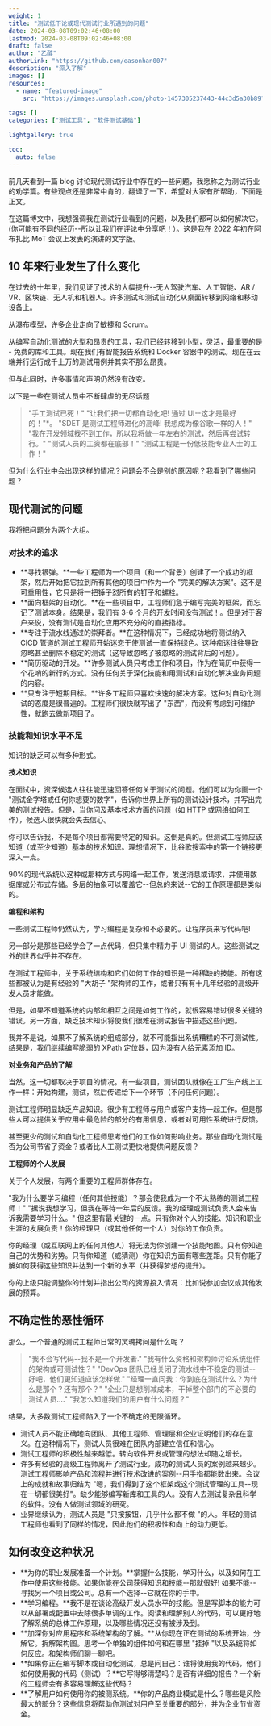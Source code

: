 ```yaml
---
weight: 1
title: "测试低下论或现代测试行业所遇到的问题"
date: 2024-03-08T09:02:46+08:00
lastmod: 2024-03-08T09:02:46+08:00
draft: false
author: "乙醇"
authorLink: "https://github.com/easonhan007"
description: "深入了解"
images: []
resources:
  - name: "featured-image"
    src: "https://images.unsplash.com/photo-1457305237443-44c3d5a30b89?w=300"

tags: []
categories: ["测试工具", "软件测试基础"]

lightgallery: true

toc:
  auto: false
---
```


前几天看到一篇 blog 讨论现代测试行业中存在的一些问题，我愿称之为测试行业的劝学篇。有些观点还是非常中肯的，翻译了一下，希望对大家有所帮助，下面是正文。

在这篇博文中，我想强调我在测试行业看到的问题，以及我们都可以如何解决它。(你可能有不同的经历--所以让我们在评论中分享吧！）。这是我在 2022 年初在阿布扎比 MoT 会议上发表的演讲的文字版。

## 10 年来行业发生了什么变化

在过去的十年里，我们见证了技术的大幅提升--无人驾驶汽车、人工智能、AR / VR、区块链、无人机和机器人。许多测试和测试自动化从桌面转移到网络和移动设备上。

从瀑布模型，许多企业走向了敏捷和 Scrum。

从编写自动化测试的大型和昂贵的工具，我们已经转移到小型，灵活，最重要的是 - 免费的库和工具。现在我们有智能报告系统和 Docker 容器中的测试。现在在云端并行运行成千上万的测试用例并其实不那么昂贵。

但与此同时，许多事情和声明仍然没有改变。

以下是一些在测试人员中不断肆虐的无尽话题

> "手工测试已死！"
> "让我们把一切都自动化吧! 通过 UI--这才是最好的！"\*。
> "SDET 是测试工程师进化的高峰! 我想成为像谷歌一样的人！"
> "我在开发领域找不到工作，所以我将做一年左右的测试，然后再尝试转行。"
> "测试人员的工资都在底部！"
> "测试工程是一份低技能专业人士的工作！"

但为什么行业中会出现这样的情况？问题会不会是别的原因呢？我看到了哪些问题？

## 现代测试的问题

我将把问题分为两个大组。

### 对技术的追求

- **寻找银弹。**一些工程师为一个项目（和一个背景）创建了一个成功的框架，然后开始把它拉到所有其他的项目中作为一个 "完美的解决方案"。这不是可重用性，它只是将一把锤子怼所有的钉子和螺栓。
- **面向框架的自动化。**在一些项目中，工程师们急于编写完美的框架，而忘记了测试本身。结果是，我们有 3-6 个月的开发时间没有测试！。但是对于客户来说，没有测试是自动化应用不充分的的直接指标。
- **专注于流水线通过的崇拜者。**在这种情况下，已经成功地将测试纳入 CICD 管道的测试工程师开始迷恋于使测试一直保持绿色。这种痴迷往往导致忽略甚至删除不稳定的测试（这导致忽略了被忽略的测试背后的问题）。
- **简历驱动的开发。**许多测试人员只考虑工作和项目，作为在简历中获得一个花哨的新行的方式。没有任何关于深化技能和用测试和自动化解决业务问题的内容。
- **只专注于短期目标。**许多工程师只喜欢快速的解决方案。这种对自动化测试的态度是很普遍的。工程师们很快就写出了 "东西"，而没有考虑到可维护性，就跑去做新项目了。

### 技能和知识水平不足

知识的缺乏可以有多种形式。

**技术知识**

在面试中，资深候选人往往能迅速回答任何关于测试的问题。他们可以为你画一个 "测试金字塔或任何你想要的数字"，告诉你世界上所有的测试设计技术，并写出完美的测试报告。但是，当你问及基本技术方面的问题（如 HTTP 或网络如何工作），候选人很快就会失去信心。

你可以告诉我，不是每个项目都需要特定的知识。这倒是真的。但测试工程师应该知道（或至少知道）基本的技术知识。理想情况下，比谷歌搜索中的第一个链接更深入一点。

90%的现代系统以这种或那种方式与网络一起工作，发送消息或请求，并使用数据库或分布式存储。多层的抽象可以覆盖它--但总的来说--它的工作原理都是类似的。

**编程和架构**

一些测试工程师仍然认为，学习编程是复杂和不必要的。让程序员来写代码吧!

另一部分是那些已经学会了一点代码，但只集中精力于 UI 测试的人。这些测试之外的世界似乎并不存在。

在测试工程师中，关于系统结构和它们如何工作的知识是一种稀缺的技能。所有这些都被认为是有经验的 "大胡子 "架构师的工作，或者只有有十几年经验的高级开发人员才能做。

但是，如果不知道系统的内部和相互之间是如何工作的，就很容易错过很多关键的错误。另一方面，缺乏技术知识将使我们很难在测试报告中描述这些问题。

我并不是说，如果不了解系统的组成部分，就不可能指出系统糟糕的不可测试性。结果是，我们继续编写脆弱的 XPath 定位器，因为没有人给元素添加 ID。

**对业务和产品的了解**

当然，这一切都取决于项目的情况。有一些项目，测试团队就像在工厂生产线上工作一样：开始构建，测试，然后传递给下一个环节（不问任何问题）。

测试工程师明显缺乏产品知识。很少有工程师与用户或客户支持一起工作。但是那些人可以提供关于应用中最危险的部分的有用信息，或者对可用性系统进行反馈。

甚至更少的测试和自动化工程师思考他们的工作如何影响业务。那些自动化测试是否为公司节省了资金？或者比人工测试更快地提供问题反馈？

**工程师的个人发展**

关于个人发展，有两个重要的工程师群体存在。

"我为什么要学习编程（任何其他技能）？那会使我成为一个不太熟练的测试工程师！"
"据说我想学习，但我在等待一年后的反馈。我的经理或测试负责人会来告诉我需要学习什么。"
但这里有最关键的一点。只有你对个人的技能、知识和职业生涯的发展负责！你的经理只（或其他任何一个人）对你的工作负责。

你的经理（或互联网上的任何其他人）将无法为你创建一个技能地图。只有你知道自己的优势和劣势。只有你知道（或猜测）你在知识方面有哪些差距。只有你能了解如何获得这些知识并达到一个新的水平（并获得梦想的提升）。

你的上级只能调整你的计划并指出公司的资源投入情况：比如说参加会议或其他发展的预算。

## 不确定性的恶性循环

那么，一个普通的测试工程师日常的灵魂拷问是什么呢？

> "我不会写代码--我不是一个开发者."
> "我有什么资格和架构师讨论系统组件的架构或可测试性？"
> "DevOps 团队已经关闭了流水线中不稳定的测试--好吧，他们更知道应该怎样做."
> "经理一直问我：你到底在测试什么？为什么是那个？还有那个？"
> "企业只是想削减成本，干掉整个部门的不必要的测试人员...."
> "我怎么知道我们的用户有什么问题？"

结果，大多数测试工程师陷入了一个不确定的无限循环。

- 测试人员不能正确地向团队、其他工程师、管理层和企业证明他们的存在意义。在这种情况下，测试人员很难在团队内部建立信任和信心。
- 测试工程师的积极性越来越低。转向软件开发或管理的想法却随之增长。
- 许多有经验的高级工程师离开了测试行业。成功的测试人员的案例越来越少。测试工程师影响产品和流程并进行技术改进的案例--用手指都能数出来。会议上的成就和故事归结为 "嗯，我们得到了这个框架或这个测试管理的工具--现在一切都很美好"。缺少能够编写新库和工具的人。没有人去测试复杂且科学的软件。没有人做测试领域的研究。
- 业界继续认为，测试人员是 "只按按钮，几乎什么都不做 "的人。年轻的测试工程师也看到了同样的情况，因此他们的积极性和向上的动力更低。

## 如何改变这种状况

- **为你的职业发展准备一个计划。**掌握什么技能，学习什么，以及如何在工作中使用这些技能。如果你能在公司获得知识和技能--那就很好! 如果不能--寻找另一个项目或公司。总有一个选择--它就在你的手中。
- **学习编程。**我不是在谈论高级开发人员水平的技能。但是写脚本的能力可以从部署或配置中去除很多单调的工作。阅读和理解别人的代码，可以更好地了解系统的总体工作原理，以及哪些情况还没有被涉及到。
- **加深你对应用程序和系统架构的了解。**从你现在正在测试的系统开始，分解它。拆解架构图。思考一个单独的组件如何和在哪里 "挂掉 "以及系统将如何反应。和架构师们聊一聊吧。
- **如果你正在编写脚本或自动化测试，总是问自己：谁将使用我的代码，他们如何使用我的代码（测试）？**它写得够清楚吗？是否有详细的报告？一个新的工程师会有多容易理解这些代码？
- **了解用户如何使用你的被测系统。**你的产品商业模式是什么？哪些是风险最大的部分？这些信息将帮助你测试对用户至关重要的部分，并为企业节省资金。
